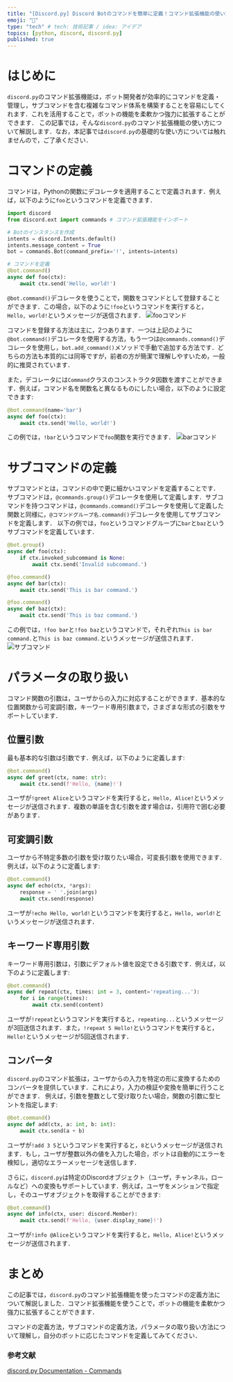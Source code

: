 ```yaml
---
title: "[Discord.py] Discord Botのコマンドを簡単に定義！コマンド拡張機能の使い方"
emoji: "🐍"
type: "tech" # tech: 技術記事 / idea: アイデア
topics: [python, discord, discord.py]
published: true
---
```


# はじめに
` discord.py `のコマンド拡張機能は，ボット開発者が効率的にコマンドを定義・管理し，サブコマンドを含む複雑なコマンド体系を構築することを容易にしてくれます．これを活用することで，ボットの機能を柔軟かつ強力に拡張することができます．
この記事では，そんな` discord.py `のコマンド拡張機能の使い方について解説します．なお，本記事では` discord.py `の基礎的な使い方については触れませんので，ご了承ください．

# コマンドの定義
コマンドは，Pythonの関数にデコレータを適用することで定義されます．例えば，以下のように` foo `というコマンドを定義できます．

```python
import discord
from discord.ext import commands # コマンド拡張機能をインポート

# Botのインスタンスを作成
intents = discord.Intents.default()
intents.message_content = True
bot = commands.Bot(command_prefix='!', intents=intents)

# コマンドを定義
@bot.command()
async def foo(ctx):
    await ctx.send('Hello, world!')
```
` @bot.command() `デコレータを使うことで，関数をコマンドとして登録することができます．この場合，以下のように` !foo `というコマンドを実行すると，` Hello, world! `というメッセージが送信されます．
![fooコマンド](/images/20250126-discord-command-ext/foo.png)

コマンドを登録する方法は主に，2つあります．一つは上記のように` @bot.command() `デコレータを使用する方法，もう一つは` @commands.command() `デコレータを使用し，` bot.add_command() `メソッドで手動で追加する方法です．どちらの方法も本質的には同等ですが，前者の方が簡潔で理解しやすいため，一般的に推奨されています．

また，デコレータには` Command `クラスのコンストラクタ因数を渡すことができます．例えば，コマンド名を関数名と異なるものにしたい場合，以下のように設定できます:

```python
@bot.command(name='bar')
async def foo(ctx):
    await ctx.send('Hello, world!')
```
この例では，` !bar `というコマンドで` foo `関数を実行できます．
![barコマンド](/images/20250126-discord-command-ext/bar.png)

# サブコマンドの定義
サブコマンドとは，コマンドの中で更に細かいコマンドを定義することです．
サブコマンドは，` @commands.group() `デコレータを使用して定義します．サブコマンドを持つコマンドは，` @commands.command() `デコレータを使用して定義した関数と同様に，` @コマンドグループ名.command() `デコレータを使用してサブコマンドを定義します．
以下の例では，` foo `というコマンドグループに` bar `と` baz `というサブコマンドを定義しています．

```python
@bot.group()
async def foo(ctx):
    if ctx.invoked_subcommand is None:
        await ctx.send('Invalid subcommand.')

@foo.command()
async def bar(ctx):
    await ctx.send('This is bar command.')

@foo.command()
async def baz(ctx):
    await ctx.send('This is baz command.')
```
この例では，` !foo bar `と` !foo baz `というコマンドで，それぞれ` This is bar command. `と` This is baz command. `というメッセージが送信されます．
![サブコマンド](/images/20250126-discord-command-ext/subcommand.png)

# パラメータの取り扱い
コマンド関数の引数は，ユーザからの入力に対応することができます．基本的な位置関数から可変調引数，キーワード専用引数まで，さまざまな形式の引数をサポートしています．

## 位置引数
最も基本的な引数は引数です．例えば，以下のように定義します:

```python
@bot.command()
async def greet(ctx, name: str):
    await ctx.send(f'Hello, {name}!')
```
ユーザが` !greet Alice `というコマンドを実行すると，` Hello, Alice! `というメッセージが送信されます．複数の単語を含む引数を渡す場合は，引用符で囲む必要があります．

## 可変調引数
ユーザから不特定多数の引数を受け取りたい場合，可変長引数を使用できます．例えば，以下のように定義します:

```python
@bot.command()
async def echo(ctx, *args):
    response = ' '.join(args)
    await ctx.send(response)
```
ユーザが` !echo Hello, world! `というコマンドを実行すると，` Hello, world! `というメッセージが送信されます．

## キーワード専用引数
キーワード専用引数は，引数にデフォルト値を設定できる引数です．例えば，以下のように定義します:

```python
@bot.command()
async def repeat(ctx, times: int = 3, content='repeating...'):
    for i in range(times):
        await ctx.send(content)
```
ユーザが` !repeat `というコマンドを実行すると，` repeating... `というメッセージが3回送信されます．また，` !repeat 5 Hello! `というコマンドを実行すると，` Hello! `というメッセージが5回送信されます．

## コンバータ
` discord.py `のコマンド拡張は，ユーザからの入力を特定の形に変換するためのコンバータを提供しています．これにより，入力の検証や変換を簡単に行うことができます．
例えば，引数を整数として受け取りたい場合，関数の引数に型ヒントを指定します:

```python
@bot.command()
async def add(ctx, a: int, b: int):
    await ctx.send(a + b)
```
ユーザが` !add 3 5 `というコマンドを実行すると，` 8 `というメッセージが送信されます．もし，ユーザが整数以外の値を入力した場合，ボットは自動的にエラーを検知し，適切なエラーメッセージを送信します．

さらに，` discord.py `は特定のDiscordオブジェクト（ユーザ，チャンネル，ロールなど）への変換もサポートしています．例えば，ユーザをメンションで指定し，そのユーザオブジェクトを取得することができます:

```python
@bot.command()
async def info(ctx, user: discord.Member):
    await ctx.send(f'Hello, {user.display_name}!')
```
ユーザが` !info @Alice `というコマンドを実行すると，` Hello, Alice! `というメッセージが送信されます．

# まとめ
この記事では，` discord.py `のコマンド拡張機能を使ったコマンドの定義方法について解説しました．コマンド拡張機能を使うことで，ボットの機能を柔軟かつ強力に拡張することができます．

コマンドの定義方法，サブコマンドの定義方法，パラメータの取り扱い方法について理解し，自分のボットに応じたコマンドを定義してみてください．

### 参考文献
[discord.py Documentation - Commands](https://discordpy.readthedocs.io/en/stable/ext/commands/commands.html)